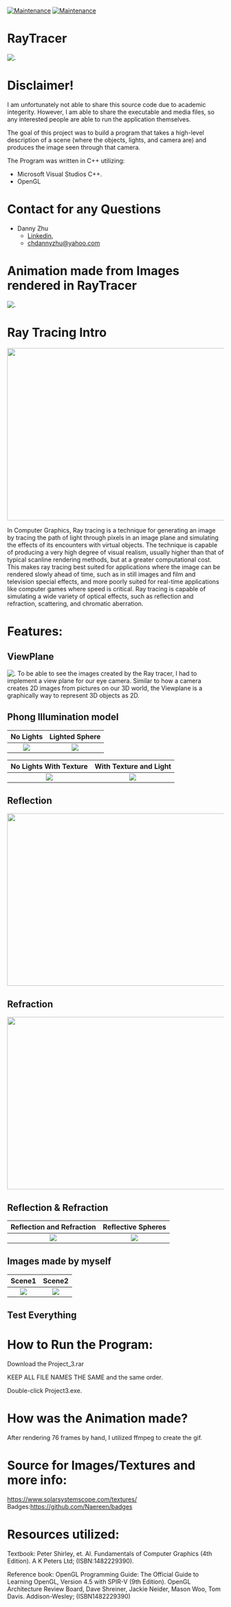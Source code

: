 [![Maintenance](https://img.shields.io/badge/Developer-Danny_Zhu-green.svg)](https://GitHub.com/Naereen/StrapDown.js/graphs/commit-activity) [![Maintenance](https://img.shields.io/badge/Microsoft_Visual_Studios-C++-green.svg)](https://GitHub.com/Naereen/StrapDown.js/graphs/commit-activity)
# RayTracer
![.](https://github.com/HiDannyZhu/RayTracer/blob/master/Images/DScene2.png)
# Disclaimer!
  I am unfortunately not able to share this source code due to academic integerity. However, I am able to share the executable and media files, so any interested people are able to run the application themselves. 
  
The goal of this project was to build a program that takes a high-level description of a scene (where the objects, lights, and camera are) and produces the image seen through that camera.

The Program was written in C++ utilizing:
- Microsoft Visual Studios C++.
- OpenGL

# Contact for any Questions
- Danny Zhu
  - [Linkedin](https://www.linkedin.com/in/danny-zhu-8b6556119/),
  - chdannyzhu@yahoo.com
  
# Animation made from Images rendered in RayTracer

![.](https://github.com/HiDannyZhu/RayTracer/blob/master/Animation.gif)
  
# Ray Tracing Intro
<p align="center">
 <img src="https://github.com/HiDannyZhu/RayTracer/blob/master/Images/RayTraceIntoImage.png" width="600" height="400" >
</p>

In Computer Graphics, Ray tracing is a technique for generating an image by tracing the path of light through pixels in an image
plane and simulating the effects of its encounters with virtual objects. The technique is capable of producing a very high degree of visual realism, usually higher than that of typical scanline rendering methods, but at a greater computational cost. This makes ray tracing best suited for applications where the image can be rendered slowly ahead of time, such as in still images and film and television special effects, and more poorly suited for real-time applications like computer games where speed is critical. Ray tracing is capable of simulating a wide variety of optical effects, such as reflection and refraction, scattering, and chromatic aberration.

# Features:

## ViewPlane
![.](https://github.com/HiDannyZhu/RayTracer/blob/master/Images/ViewPlane.png)
To be able to see the images created by the Ray tracer, I had to implement a view plane for our eye camera. Similar to how a camera creates 2D images from pictures on our 3D world, the Viewplane is a graphically way to represent 3D objects as 2D.


## Phong Illumination model

No Lights            |  Lighted Sphere                       
:-------------------------:|:-------------------------:|
![](https://github.com/HiDannyZhu/RayTracer/blob/master/Images/MySingleTriangleNoLight.png)  |  ![](https://github.com/HiDannyZhu/RayTracer/blob/master/Images/MySingleSphereLighted.png)|

No Lights With Texture          |  With Texture and Light                      
:-------------------------:|:-------------------------:|
![](https://github.com/HiDannyZhu/RayTracer/blob/master/Images/MytextureTriTest.png)  |  ![](https://github.com/HiDannyZhu/RayTracer/blob/master/Images/MytextureSphereTest.png)|

  
## Reflection
<p align="center">
  <img src="https://github.com/HiDannyZhu/RayTracer/blob/master/Images/MyreflectionTest.png" width="700" height="400" >
</p>

## Refraction
<p align="center">
 <img src="https://github.com/HiDannyZhu/RayTracer/blob/master/Images/MyrefractionTest.png" width="700" height="400" >
</p>

## Reflection & Refraction
Reflection and Refraction       |  Reflective Spheres                 
:-------------------------:|:-------------------------:|
![](https://github.com/HiDannyZhu/RayTracer/blob/master/Images/MyreflectiveSpheres%26Tris.png)  |  ![](https://github.com/HiDannyZhu/RayTracer/blob/master/Images/Myreflection%26refraction.png)|

## Images made by myself
Scene1            |  Scene2
:-------------------------:|:-------------------------:
![](https://github.com/HiDannyZhu/RayTracer/blob/master/Images/DScene1.png)  |  ![](https://github.com/HiDannyZhu/RayTracer/blob/master/Images/DScene2.png)

## Test Everything

# How to Run the Program:
  Download the Project_3.rar
  
  KEEP ALL FILE NAMES THE SAME and the same order.
  
  Double-click Project3.exe. 


# How was the Animation made?
After rendering 76 frames by hand, I utilized ffmpeg to create the gif. 

   
# Source for Images/Textures and more info:
https://www.solarsystemscope.com/textures/
Badges:https://github.com/Naereen/badges

# Resources utilized:

Textbook: Peter Shirley, et. Al. Fundamentals of Computer Graphics (4th Edition). A K Peters Ltd; (ISBN:1482229390).

Reference book: OpenGL Programming Guide: The Official Guide to Learning OpenGL, Version 4.5 with SPIR-V (9th Edition). OpenGL Architecture Review Board, Dave Shreiner, Jackie Neider, Mason Woo, Tom Davis. Addison-Wesley; (ISBN1482229390)


